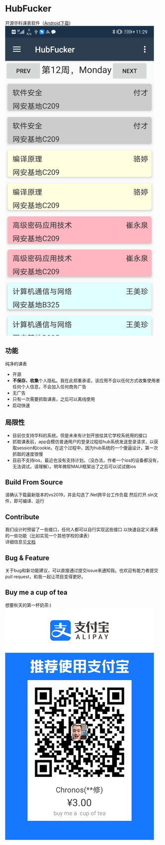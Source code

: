 # HubFucker
开源华科课表软件（[Android下载](https://github.com/Chronostasys/HubFucker/releases))  
<img src="screenshot1.jpg" width="480">
## 功能
纯净的课表  
- 开源
- **不保存、收集**个人隐私。我在此郑重承诺，该应用不会以任何方式收集使用者任何个人信息，不会加入任何商务广告
- 无广告
- 只有一次需要抓取课表，之后可以离线使用
- 启动快速
## 局限性
- 目前仅支持华科的系统。但是未来有计划开放给其它学校系统用的接口
- 抓取课表前，app会模仿普通用户的登录过程给hub系统发送登录请求，以获取session和cookie。在这个过程中，因为hub系统的一个傻逼设计，第一次抓取的速度很慢
- 目前不支持ios，最近也没有支持计划。（没办法，作者一个ios的设备都没有，无法调试，请理解）。明年微软MAUI框架出了之后可以试试做ios

## Build From Source  

请确认下载最新版本的vs2019，并且勾选了.Net跨平台工作负载
然后打开.sln文件，即可编译、运行

## Contribute
我们设计时预留了一些接口，任何人都可以自行实现这些接口
以快速自定义课表的一些功能（比如实现一个其他学校的课表）  
详细信息见[文档](Docs/CONTRIBUTE.md)

## Bug & Feature
关于bug和新功能建议，可以直接通过提交issue来通知我。也欢迎有能力者提交pull request，和我一起让项目变得更好。
## Buy me a cup of tea
想要秋天的第一杯奶茶:)  
<img src="HubFucker/Resources/drawable/pay.jpg" width="480">
